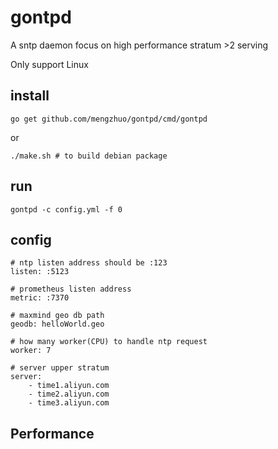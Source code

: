 # gontpd

A sntp daemon focus on high performance stratum >2 serving

Only support Linux

## install
```
go get github.com/mengzhuo/gontpd/cmd/gontpd
```
or
```
./make.sh # to build debian package
```

## run
```
gontpd -c config.yml -f 0
```

## config
```
# ntp listen address should be :123
listen: :5123

# prometheus listen address
metric: :7370

# maxmind geo db path
geodb: helloWorld.geo

# how many worker(CPU) to handle ntp request
worker: 7

# server upper stratum
server:
    - time1.aliyun.com
    - time2.aliyun.com
    - time3.aliyun.com
```

## Performance
